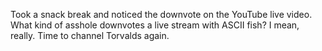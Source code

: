 Took a snack break and noticed the downvote on the YouTube live video.
What kind of asshole downvotes a live stream with ASCII fish? I mean,
really. Time to channel Torvalds again.
